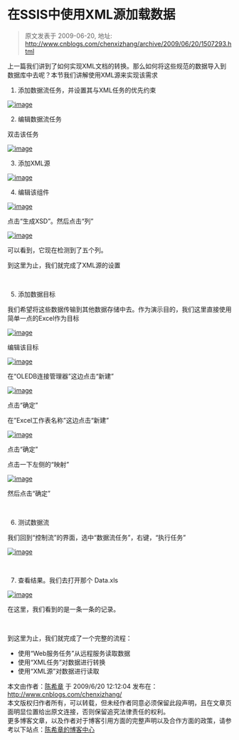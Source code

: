# 在SSIS中使用XML源加载数据 
> 原文发表于 2009-06-20, 地址: http://www.cnblogs.com/chenxizhang/archive/2009/06/20/1507293.html 


上一篇我们讲到了如何实现XML文档的转换。那么如何将这些规范的数据导入到数据库中去呢？本节我们讲解使用XML源来实现该需求

 1. 添加数据流任务，并设置其与XML任务的优先约束

 [![image](./images/1507293-image_thumb.png "image")](http://images.cnblogs.com/cnblogs_com/chenxizhang/WindowsLiveWriter/SSISXML_AB93/image_2.png) 

 2. 编辑数据流任务

 双击该任务

 [![image](./images/1507293-image_thumb_1.png "image")](http://images.cnblogs.com/cnblogs_com/chenxizhang/WindowsLiveWriter/SSISXML_AB93/image_4.png) 

 3. 添加XML源

 [![image](./images/1507293-image_thumb_2.png "image")](http://images.cnblogs.com/cnblogs_com/chenxizhang/WindowsLiveWriter/SSISXML_AB93/image_6.png) 

 4. 编辑该组件

 [![image](./images/1507293-image_thumb_3.png "image")](http://images.cnblogs.com/cnblogs_com/chenxizhang/WindowsLiveWriter/SSISXML_AB93/image_8.png) 

 点击“生成XSD”。然后点击“列”

 [![image](./images/1507293-image_thumb_4.png "image")](http://images.cnblogs.com/cnblogs_com/chenxizhang/WindowsLiveWriter/SSISXML_AB93/image_10.png) 

 可以看到，它现在检测到了五个列。

 到这里为止，我们就完成了XML源的设置

  

 5. 添加数据目标

 我们希望将这些数据传输到其他数据存储中去。作为演示目的，我们这里直接使用简单一点的Excel作为目标

 [![image](./images/1507293-image_thumb_5.png "image")](http://images.cnblogs.com/cnblogs_com/chenxizhang/WindowsLiveWriter/SSISXML_AB93/image_12.png) 

 编辑该目标

 [![image](./images/1507293-image_thumb_6.png "image")](http://images.cnblogs.com/cnblogs_com/chenxizhang/WindowsLiveWriter/SSISXML_AB93/image_14.png) 

 在“OLEDB连接管理器”这边点击“新建”

 [![image](./images/1507293-image_thumb_7.png "image")](http://images.cnblogs.com/cnblogs_com/chenxizhang/WindowsLiveWriter/SSISXML_AB93/image_16.png) 

 点击“确定”

 在”Excel工作表名称”这边点击“新建”

 [![image](./images/1507293-image_thumb_8.png "image")](http://images.cnblogs.com/cnblogs_com/chenxizhang/WindowsLiveWriter/SSISXML_AB93/image_18.png) 

 点击“确定”

 点击一下左侧的“映射”

 [![image](./images/1507293-image_thumb_9.png "image")](http://images.cnblogs.com/cnblogs_com/chenxizhang/WindowsLiveWriter/SSISXML_AB93/image_20.png) 

 然后点击“确定”

  

 6. 测试数据流

 我们回到“控制流”的界面，选中“数据流任务”，右键，“执行任务”

 [![image](./images/1507293-image_thumb_10.png "image")](http://images.cnblogs.com/cnblogs_com/chenxizhang/WindowsLiveWriter/SSISXML_AB93/image_22.png) 

  

 7. 查看结果。我们去打开那个 Data.xls

 [![image](./images/1507293-image_thumb_11.png "image")](http://images.cnblogs.com/cnblogs_com/chenxizhang/WindowsLiveWriter/SSISXML_AB93/image_24.png) 

 在这里，我们看到的是一条一条的记录。

  

 到这里为止，我们就完成了一个完整的流程：

 * 使用“Web服务任务”从远程服务读取数据
* 使用“XML任务”对数据进行转换
* 使用“XML源”对数据进行读取

 本文由作者：[陈希章](http://www.xizhang.com) 于 2009/6/20 12:12:04 发布在：<http://www.cnblogs.com/chenxizhang/>  
 本文版权归作者所有，可以转载，但未经作者同意必须保留此段声明，且在文章页面明显位置给出原文连接，否则保留追究法律责任的权利。   
 更多博客文章，以及作者对于博客引用方面的完整声明以及合作方面的政策，请参考以下站点：[陈希章的博客中心](http://www.xizhang.com/blog.htm) 